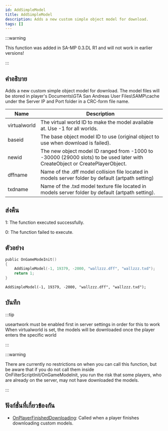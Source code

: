 ```yaml
---
id: AddSimpleModel
title: AddSimpleModel
description: Adds a new custom simple object model for download.
tags: []
---
```


:::warning

This function was added in SA-MP 0.3.DL R1 and will not work in earlier versions!

:::

## คำอธิบาย

Adds a new custom simple object model for download. The model files will be stored in player's Documents\GTA San Andreas User Files\SAMP\cache under the Server IP and Port folder in a CRC-form file name.

| Name         | Description                                                                                                                 |
| ------------ | --------------------------------------------------------------------------------------------------------------------------- |
| virtualworld | The virtual world ID to make the model available at. Use -1 for all worlds.                                                 |
| baseid       | The base object model ID to use (original object to use when download is failed).                                           |
| newid        | The new object model ID ranged from -1000 to -30000 (29000 slots) to be used later with CreateObject or CreatePlayerObject. |
| dffname      | Name of the .dff model collision file located in models server folder by default (artpath setting)                          |
| txdname      | Name of the .txd model texture file located in models server folder by default (artpath setting).                           |

## ส่งคืน

1: The function executed successfully.

0: The function failed to execute.

## ตัวอย่าง

```c
public OnGameModeInit()
{
    AddSimpleModel(-1, 19379, -2000, "wallzzz.dff", "wallzzz.txd");
    return 1;
}
```

```
AddSimpleModel(-1, 19379, -2000, "wallzzz.dff", "wallzzz.txd");
```

## บันทึก

:::tip

useartwork must be enabled first in server settings in order for this to work
When virtualworld is set, the models will be downloaded once the player enters the specific world

:::

:::warning

There are currently no restrictions on when you can call this function, but be aware that if you do not call them inside OnFilterScriptInit/OnGameModeInit, you run the risk that some players, who are already on the server, may not have downloaded the models.

:::

## ฟังก์ชั่นที่เกี่ยวข้องกัน

- [OnPlayerFinishedDownloading](../../scripting/callbacks/OnPlayerFinishedDownloading.md): Called when a player finishes downloading custom models.
